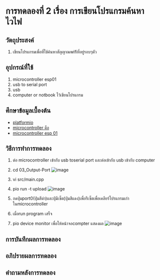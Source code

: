 # การทดลองที่ 2 เรื่อง การเขียนโปรแกรมค้นหาไวไฟ
## วัตถุประสงค์
1. เขียนโปรแกรมเพื่อที่ใช้ค้นหาสัญญาณwifiที่อยู่รอบๆตัว
## อุปกรณ์ที่ใช้
1. microcontroller esp01
2. usb to serial port
3. usb
4. computer or notbook ไว้เขียนโปรแกรม
## ศึกษาข้อมูลเบื้องต้น
* [platformio](https://platformio.org/)
* [microcontroller คือ](https://thiti.dev/blog/28/)
* [microcontroller esp 01](http://fitrox.lnwshop.com/article/28/esp8266-ตอนที่-1-รู้จักกับ-esp8266)
## วิธีการทำการทดลอง
1. ต่อ microcontroller เข้ากับ usb toserial port และต่อเข้ากับ usb เข้ากับ computer
2. cd 03_Output-Port
![image](https://user-images.githubusercontent.com/80880831/112257150-f34fac00-8c96-11eb-8cf1-2af648d0ee9b.jpeg)
3. vi src/main.cpp

4. pio run -t upload
![image](https://user-images.githubusercontent.com/80880831/112257604-b801ad00-8c97-11eb-923f-02f7731540f3.jpeg)
5. กดปุ่มport0(ปุ่มสีดำ)และปุ่มีเซ็ต(ปุ่มสีแดง)เพื่อรีเซ็ตเพื่อเคลียร์โปรแกรมเก่าในmicrocontroller
6. เมื่อrun program เสร็จ
7. pio device monitor เพื่อให้หน้าจอcompter แสดงผล
![image](https://user-images.githubusercontent.com/80880831/112257650-ce0f6d80-8c97-11eb-964a-9a1e125db422.jpeg)
## การบันทึกผลการทดลอง

## อภิปรายผลการทดลอง

## คำถามหลังการทดลอง
